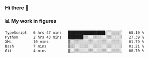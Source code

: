 ### Hi there 👋

### 📊 My work in figures

<!--START_SECTION:waka-->

```txt
TypeScript   6 hrs 47 mins   █████████████████░░░░░░░░   68.10 %
Python       2 hrs 43 mins   ███████░░░░░░░░░░░░░░░░░░   27.39 %
XML          10 mins         ▒░░░░░░░░░░░░░░░░░░░░░░░░   01.79 %
Bash         7 mins          ▒░░░░░░░░░░░░░░░░░░░░░░░░   01.21 %
Git          4 mins          ▒░░░░░░░░░░░░░░░░░░░░░░░░   00.70 %
```

<!--END_SECTION:waka-->
